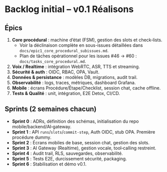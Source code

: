 # Backlog initial – v0.1 Réalisons

## Épics
1. **Core procédural** : machine d’état (FSM), gestion des slots et check‑lists.
   - Voir la déclinaison complète en sous-issues détaillées dans `docs/epic1_core_procedural_subissues.md`.
   - Plan de tâches opérationnel pour les issues #46 → #60 : `docs/tasks_core_procedural.md`.
2. **Voix / Realtime** : intégration WebRTC, ASR, TTS et streaming.
3. **Sécurité & auth** : OIDC, RBAC, OPA, Vault.
4. **Données & persistance** : modèles DB, migrations, audit trail.
5. **Observabilité** : logs, traces, métriques, dashboard Grafana.
6. **Mobile** : écrans Procédure/Étape/Checklist, session chat, cache offline.
7. **Tests & Qualité** : unit, intégration, E2E Detox, CI/CD.

## Sprints (2 semaines chacun)
- **Sprint 0** : ADRs, définition des schémas, initialisation du repo mobile/backend/AI‑gateway.
- **Sprint 1** : API `runs`/`slots`/`commit-step`, Auth OIDC, stub OPA. Première procédure dummy.
- **Sprint 2** : Écrans mobiles de base, session chat, gestion des slots.
- **Sprint 3** : AI Gateway (Realtime), gestion vocale, tool‑calling restreint.
- **Sprint 4** : Audit trail, RLS, sauvegardes, observabilité.
- **Sprint 5** : Tests E2E, durcissement sécurité, packaging.
- **Sprint 6** : Stabilisation et démo v0.1.
